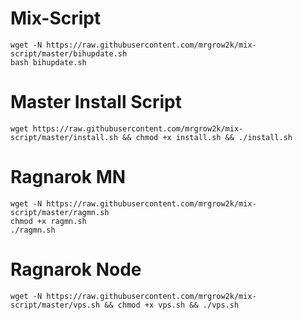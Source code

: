 # Mix-Script
```
wget -N https://raw.githubusercontent.com/mrgrow2k/mix-script/master/bihupdate.sh
bash bihupdate.sh
```
<!-- # Exp-Script
```
wget https://raw.githubusercontent.com/mrgrow2k/mix-script/master/rexp.sh && chmod +x rexp.sh && ./rexp.sh
``` -->
# Master Install Script
```
wget https://raw.githubusercontent.com/mrgrow2k/mix-script/master/install.sh && chmod +x install.sh && ./install.sh
```
# Ragnarok MN
```
wget -N https://raw.githubusercontent.com/mrgrow2k/mix-script/master/ragmn.sh
chmod +x ragmn.sh
./ragmn.sh
```
# Ragnarok Node
```
wget -N https://raw.githubusercontent.com/mrgrow2k/mix-script/master/vps.sh && chmod +x vps.sh && ./vps.sh
```
